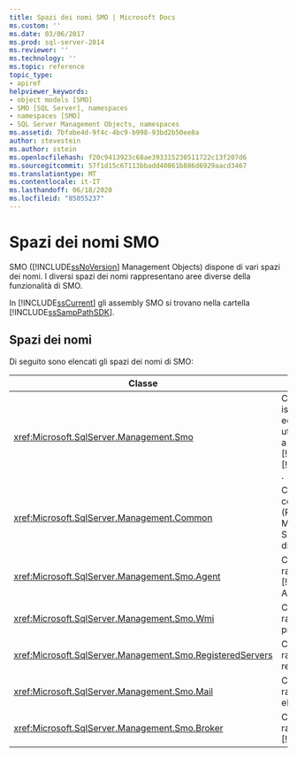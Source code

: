 ```yaml
---
title: Spazi dei nomi SMO | Microsoft Docs
ms.custom: ''
ms.date: 03/06/2017
ms.prod: sql-server-2014
ms.reviewer: ''
ms.technology: ''
ms.topic: reference
topic_type:
- apiref
helpviewer_keywords:
- object models [SMO]
- SMO [SQL Server], namespaces
- namespaces [SMO]
- SQL Server Management Objects, namespaces
ms.assetid: 7bfabe4d-9f4c-4bc9-b998-93bd2b50ee8a
author: stevestein
ms.author: sstein
ms.openlocfilehash: f20c9413923c68ae393315230511722c13f207d6
ms.sourcegitcommit: 57f1d15c67113bbadd40861b886d6929aacd3467
ms.translationtype: MT
ms.contentlocale: it-IT
ms.lasthandoff: 06/18/2020
ms.locfileid: "85055237"
---
```

# <a name="smo-namespaces"></a>Spazi dei nomi SMO
  SMO ([!INCLUDE[ssNoVersion](../../includes/ssnoversion-md.md)] Management Objects) dispone di vari spazi dei nomi. I diversi spazi dei nomi rappresentano aree diverse della funzionalità di SMO.  
  
 In [!INCLUDE[ssCurrent](../../includes/sscurrent-md.md)] gli assembly SMO si trovano nella cartella [!INCLUDE[ssSampPathSDK](../../includes/sssamppathsdk-md.md)].  
  
## <a name="namespaces"></a>Spazi dei nomi  
 Di seguito sono elencati gli spazi dei nomi di SMO:  
  
|Classe|Funzione|  
|-----------|--------------|  
|<xref:Microsoft.SqlServer.Management.Smo>|Contiene classi di istanza, classi di utilità ed enumerazioni utilizzate per modificare a livello di codice [!INCLUDE[msCoName](../../includes/msconame-md.md)] [!INCLUDE[ssNoVersion](../../includes/ssnoversion-md.md)] .|  
|<xref:Microsoft.SqlServer.Management.Common>|Contiene le classi comuni a RMO (Replication Management Objects) e SMO, ad esempio classi di connessione.|  
|<xref:Microsoft.SqlServer.Management.Smo.Agent>|Contiene classi che rappresentano [!INCLUDE[ssNoVersion](../../includes/ssnoversion-md.md)] Agent.|  
|<xref:Microsoft.SqlServer.Management.Smo.Wmi>|Contiene classi che rappresentano il provider WMI.|  
|<xref:Microsoft.SqlServer.Management.Smo.RegisteredServers>|Contiene classi che rappresentano il server registrato.|  
|<xref:Microsoft.SqlServer.Management.Smo.Mail>|Contiene classi che rappresentano Posta elettronica database.|  
|<xref:Microsoft.SqlServer.Management.Smo.Broker>|Contiene classi che rappresentano [!INCLUDE[ssSB](../../includes/sssb-md.md)].|  
  
  
